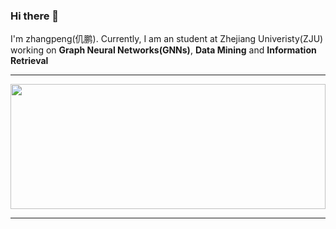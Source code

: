 ### Hi there 👋

I'm zhangpeng(仉鹏). Currently, I am an student at Zhejiang Univeristy(ZJU) working on **Graph Neural Networks(GNNs)**, **Data Mining** and **Information Retrieval**

<hr>

<a href="https://github.com/miziha-zp/github-readme-stats" title="Go to Source"><img width="100%" height="200" src="https://github-readme-stats.vercel.app/api?username=miziha-zp&show_icons=true&theme=gotham"></a>

<hr>
